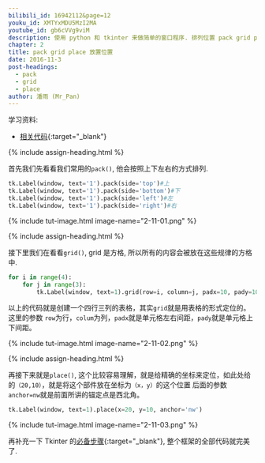 ```yaml
---
bilibili_id: 16942112&page=12
youku_id: XMTYxMDU5MzI2MA
youtube_id: gb6cVVg9viM
description: 使用 python 和 tkinter 来做简单的窗口程序. 排列位置 pack grid place 练习.
chapter: 2
title: pack grid place 放置位置
date: 2016-11-3
post-headings:
  - pack
  - grid
  - place
author: 潘雨 (Mr_Pan)
---
```


学习资料:
  * [相关代码](https://github.com/unitytutorial/tutorials/blob/master/tkinterTUT/tk12_position.py){:target="_blank"}


{% include assign-heading.html %}

首先我们先看看我们常用的`pack()`, 他会按照上下左右的方式排列.

```python
tk.Label(window, text='1').pack(side='top')#上
tk.Label(window, text='1').pack(side='bottom')#下
tk.Label(window, text='1').pack(side='left')#左
tk.Label(window, text='1').pack(side='right')#右
```

{% include tut-image.html image-name="2-11-01.png" %}





{% include assign-heading.html %}

接下里我们在看看`grid()`, grid 是方格, 所以所有的内容会被放在这些规律的方格中.

```python
for i in range(4):
    for j in range(3):
        tk.Label(window, text=1).grid(row=i, column=j, padx=10, pady=10)
```

以上的代码就是创建一个四行三列的表格，其实`grid`就是用表格的形式定位的。这里的参数
`row`为行，`colum`为列，`padx`就是单元格左右间距，`pady`就是单元格上下间距。

{% include tut-image.html image-name="2-11-02.png" %}





{% include assign-heading.html %}

再接下来就是`place()`, 这个比较容易理解，就是给精确的坐标来定位，如此处给的`（20,10）`，就是将这个部件放在坐标为`（x，y）`的这个位置
后面的参数`anchor=nw`就是前面所讲的锚定点是西北角。

```python
tk.Label(window, text=1).place(x=20, y=10, anchor='nw')
```


{% include tut-image.html image-name="2-11-03.png" %}


再补充一下 Tkinter 的[必备步骤](https://github.com/unitytutorial/tutorials/blob/master/tkinterTUT/tk12_position.py){:target="_blank"},
整个框架的全部代码就完美了.